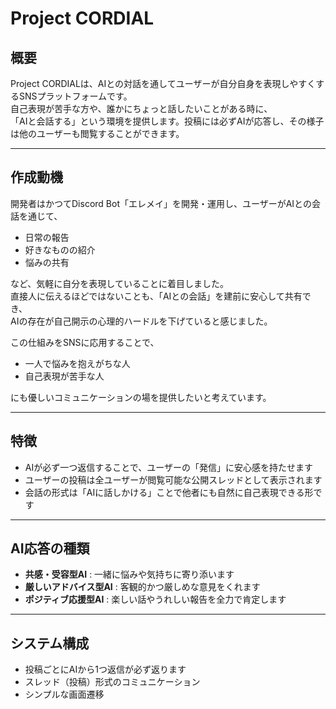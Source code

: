 # Project CORDIAL

## 概要
Project CORDIALは、AIとの対話を通してユーザーが自分自身を表現しやすくするSNSプラットフォームです。  
自己表現が苦手な方や、誰かにちょっと話したいことがある時に、  
「AIと会話する」という環境を提供します。投稿には必ずAIが応答し、その様子は他のユーザーも閲覧することができます。

---

## 作成動機
開発者はかつてDiscord Bot「エレメイ」を開発・運用し、ユーザーがAIとの会話を通じて、  

- 日常の報告  
- 好きなものの紹介  
- 悩みの共有  

など、気軽に自分を表現していることに着目しました。  
直接人に伝えるほどではないことも、「AIとの会話」を建前に安心して共有でき、  
AIの存在が自己開示の心理的ハードルを下げていると感じました。

この仕組みをSNSに応用することで、  
- 一人で悩みを抱えがちな人  
- 自己表現が苦手な人  

にも優しいコミュニケーションの場を提供したいと考えています。

---

## 特徴
- AIが必ず一つ返信することで、ユーザーの「発信」に安心感を持たせます
- ユーザーの投稿は全ユーザーが閲覧可能な公開スレッドとして表示されます
- 会話の形式は「AIに話しかける」ことで他者にも自然に自己表現できる形です

---

## AI応答の種類
- **共感・受容型AI** : 一緒に悩みや気持ちに寄り添います  
- **厳しいアドバイス型AI** : 客観的かつ厳しめな意見をくれます  
- **ポジティブ応援型AI** : 楽しい話やうれしい報告を全力で肯定します  

---

## システム構成
- 投稿ごとにAIから1つ返信が必ず返ります
- スレッド（投稿）形式のコミュニケーション
- シンプルな画面遷移

